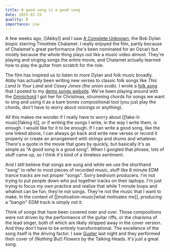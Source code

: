 ```yaml
---
title: A good song is a good song
date: 2025-02-15
quality: B
importance: Low
---
```

A few weeks ago, [[Abby]] and I saw [A Complete Unknown](https://www.imdb.com/title/tt11563598/), the Bob Dylan biopic starring Timothée Chalamet. I really enjoyed the film, partly because of Chalamet's great performance (he's been nominated for an Oscar) but mostly because the whole thing plays out like a music video almost. They're playing and singing songs the entire movie, and Chalamet actually learned how to play the guitar from scratch for the role.

The film has inspired us to listen to more Dylan and folk music broadly. Abby has actually been writing new verses to classic folk songs like _This Land Is Your Land_ and _Casey Jones (the union scab)_. I wrote a [folk song](https://songs.travisbriggs.com/trash-on-the-nash/) that I posted to my [demo songs website](https://songs.travisbriggs.com). We've been playing around with the [Omnichord](https://soundgenetics.com/guide-to-the-omnichord/) I got her for Christmas, strumming chords for songs we want to sing and using it as a bare bones compositional tool (you just play the chords, don't have to worry about voicings or anything).

All this makes me wonder if I really have to worry about [[fake-it-music|faking it]], or if writing the songs I write, in the way I write them, is enough. I would like for it to be enough. If I can write a good song, like the one linked above, I can always go back and write new verses or record it properly or create an arrangement with strings and drums and whatever. There's a quote in the movie that goes by quickly, but basically it's as simple as "A good song is a good song". When I googled that phrase, lots of stuff came up, so I think it's kind of a timeless sentiment.

And I still believe that songs are sung and while we use the shorthand "song" to refer to most pieces of recorded music, stuff like 8 minute EDM trance tracks are not proper "songs". Sorry bedroom producers. I'm not trying to put people down who put together tracks on their laptops. I'm just trying to focus my own practice and realize that while 1 minute loops and whatnot can be fun, they're not songs. They're not the music that I want to make. In the context of [[motivation-music|what motivates me]], producing a "bangin" EDM track is simply not it.

Think of songs that have been covered over and over. Those compositions were not driven by the performance of the guitar riffs, or the charisma of the lead singer, both of which are likely stripped away in the cover version. And they don't have to be entirely transformational. The excellence of the song itself is the driving factor. I saw [Guster](https://www.guster.com/) last night and they performed their cover of _(Nothing But) Flowers_ by the Talking Heads. It's just a great song.